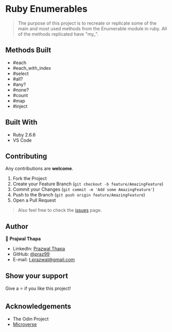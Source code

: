# Ruby Enumerables
> The purpose of this project is to recreate or replicate some of the main and most used methods from the Enumerable module in ruby. All of the methods replicated have "my_".

## Methods Built
* #each
* #each_with_index
* #select
* #all?
* #any?
* #none?
* #count
* #map
* #inject

## Built With
* Ruby 2.6.6
* VS Code

## Contributing
Any contributions are **welcome**.
1. Fork the Project
2. Create your Feature Branch (`git checkout -b feature/AmazingFeature`)
3. Commit your Changes (`git commit -m 'Add some AmazingFeature'`)
4. Push to the Branch (`git push origin feature/AmazingFeature`)
5. Open a Pull Request

> Also feel free to check the [issues](https://github.com/praz99/ruby-enumerables/issues) page.

## Author

👤 **Prajwal Thapa** 
    
- LinkedIn: [Prazwal Thapa](www.linkedin.com/in/prazwal-thapa/) 
- GitHub: [@praz99](https://github.com/praz99)
- E-mail: t.prazwal@gmail.com

## Show your support

Give a ⭐️ if you like this project!

<!-- ACKNOWLEDGEMENTS -->
## Acknowledgements
* The Odin Project
* [Microverse](https://www.microverse.org/)
